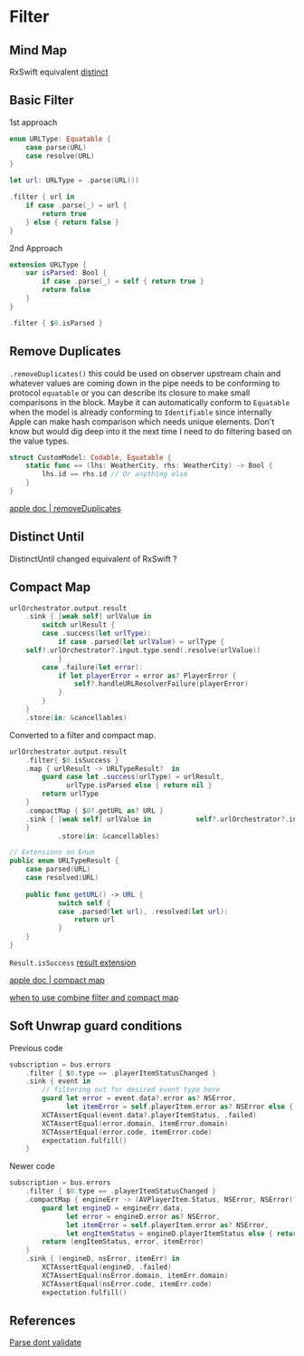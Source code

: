 # Filter

## Mind Map

RxSwift equivalent [distinct](distinct.md)


## Basic Filter

1st approach

```swift
enum URLType: Equatable {
    case parse(URL)
    case resolve(URL)
}

let url: URLType = .parse(URL())

.filter { url in
	if case .parse(_) = url {
		return true
	} else { return false }
}
```

2nd Approach

```swift
extension URLType {
    var isParsed: Bool {
        if case .parse(_) = self { return true }
        return false
    }
}

.filter { $0.isParsed }
```


## Remove Duplicates

`.removeDuplicates()` this could be used on observer upstream chain and whatever values are coming down in the pipe needs to be conforming to protocol `equatable` or you can describe its closure to make small comparisons in the block.
Maybe it can automatically conform to `Equatable` when the model is already conforming to `Identifiable` since internally Apple can make hash comparison which needs unique elements. Don't know but would dig deep into it the next time I need to do filtering based on the value types.

```swift
struct CustomModel: Codable, Equatable {
	static func == (lhs: WeatherCity, rhs: WeatherCity) -> Bool {
        lhs.id == rhs.id // Or anything else
    }
}
```

[apple doc | removeDuplicates](https://developer.apple.com/documentation/combine/publisher/removeduplicates()) 

## Distinct Until

DistinctUntil changed equivalent of RxSwift ?

## Compact Map

```swift
urlOrchestrator.output.result
	.sink { [weak self] urlValue in
		switch urlResult {             
		case .success(let urlType):
			if case .parsed(let urlValue) = urlType {
	self?.urlOrchestrator?.input.type.send(.resolve(urlValue))
			}
		case .failure(let error):
			if let playerError = error as? PlayerError {
				self?.handleURLResolverFailure(playerError)
			}
		}
	}
	.store(in: &cancellables)
```
Converted to a filter and compact map.

```swift
urlOrchestrator.output.result
	.filter{ $0.isSuccess }
	.map { urlResult -> URLTypeResult?  in
		guard case let .success(urlType) = urlResult,
			  urlType.isParsed else { return nil }
		return urlType
	}
	.compactMap { $0?.getURL as? URL }
	.sink { [weak self] urlValue in           self?.urlOrchestrator?.input.type.send(.resolve(urlValue))
    }
            .store(in: &cancellables)

// Extensions on Enum
public enum URLTypeResult {
    case parsed(URL)
    case resolved(URL)
    
    public func getURL() -> URL {
            switch self {
            case .parsed(let url), .resolved(let url):
                return url
            }
    }
}
```


`Result.isSuccess` [result extension](result.md#Extension)

[apple doc | compact map](https://developer.apple.com/documentation/combine/empty/compactmap(_:))

[when to use combine filter and compact map](https://cocoacasts.com/combine-essentials-when-to-use-combine-filter-and-compactmap-operators)



## Soft Unwrap guard conditions

Previous code 

```swift
subscription = bus.errors
	.filter { $0.type == .playerItemStatusChanged }
	.sink { event in
		// filtering out for desired event type here
		guard let error = event.data?.error as? NSError,
			  let itemError = self.playerItem.error as? NSError else { return }
		XCTAssertEqual(event.data?.playerItemStatus, .failed)
		XCTAssertEqual(error.domain, itemError.domain)
		XCTAssertEqual(error.code, itemError.code)
		expectation.fulfill()
	}
```

Newer code
```swift
subscription = bus.errors
	.filter { $0.type == .playerItemStatusChanged }
	.compactMap { engineErr -> (AVPlayerItem.Status, NSError, NSError)? in
		guard let engineD = engineErr.data,
			  let error = engineD.error as? NSError,
			  let itemError = self.playerItem.error as? NSError,
			  let engItemStatus = engineD.playerItemStatus else { return nil }
		return (engItemStatus, error, itemError)
	}
	.sink { (engineD, nsError, itemErr) in
		XCTAssertEqual(engineD, .failed)
		XCTAssertEqual(nsError.domain, itemErr.domain)
		XCTAssertEqual(nsError.code, itemErr.code)
		expectation.fulfill()
```


## References

[Parse dont validate](https://lexi-lambda.github.io/blog/2019/11/05/parse-don-t-validate/)